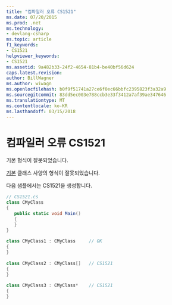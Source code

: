 ```yaml
---
title: "컴파일러 오류 CS1521"
ms.date: 07/20/2015
ms.prod: .net
ms.technology:
- devlang-csharp
ms.topic: article
f1_keywords:
- CS1521
helpviewer_keywords:
- CS1521
ms.assetid: 9a482b33-24f2-4654-81b4-be40bf56d624
caps.latest.revision: 
author: BillWagner
ms.author: wiwagn
ms.openlocfilehash: b0f9f51741a27ce6f0ec66bbfc2395823f3a32a9
ms.sourcegitcommit: 83dd5ec003e788ccb3e33f3412a7af39ae347646
ms.translationtype: MT
ms.contentlocale: ko-KR
ms.lasthandoff: 03/15/2018
---
```

# <a name="compiler-error-cs1521"></a>컴파일러 오류 CS1521
기본 형식이 잘못되었습니다.  
  
 [기본](../../csharp/language-reference/keywords/base.md) 클래스 사양의 형식이 잘못되었습니다.  
  
 다음 샘플에서는 CS1521을 생성합니다.  
  
```csharp  
// CS1521.cs  
class CMyClass  
{  
   public static void Main()  
   {  
   }  
}  
  
class CMyClass1 : CMyClass     // OK  
{  
}  
  
class CMyClass2 : CMyClass[]   // CS1521  
{  
}  
  
class CMyClass3 : CMyClass*    // CS1521  
{  
}  
```
